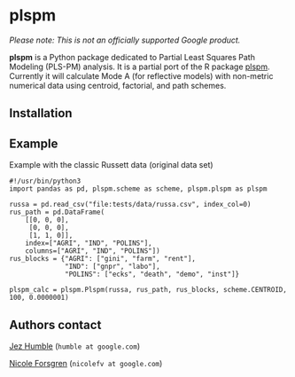 # plspm

_Please note: This is not an officially supported Google product._

**plspm** is a Python package dedicated to Partial Least Squares Path Modeling (PLS-PM) analysis. It is a partial port of the R package [plspm](https://github.com/gastonstat/plspm). Currently it will calculate Mode A (for reflective models) with non-metric numerical data using centroid, factorial, and path schemes.

## Installation

## Example

Example with the classic Russett data (original data set)

```
#!/usr/bin/python3
import pandas as pd, plspm.scheme as scheme, plspm.plspm as plspm

russa = pd.read_csv("file:tests/data/russa.csv", index_col=0)
rus_path = pd.DataFrame(
    [[0, 0, 0],
     [0, 0, 0],
     [1, 1, 0]],
    index=["AGRI", "IND", "POLINS"],
    columns=["AGRI", "IND", "POLINS"])
rus_blocks = {"AGRI": ["gini", "farm", "rent"],
              "IND": ["gnpr", "labo"],
              "POLINS": ["ecks", "death", "demo", "inst"]}

plspm_calc = plspm.Plspm(russa, rus_path, rus_blocks, scheme.CENTROID, 100, 0.0000001)
```

## Authors contact

[Jez Humble](https://continuousdelivery.com/)
  (`humble at google.com`)
  
[Nicole Forsgren](https://nicolefv.com/)
  (`nicolefv at google.com`)
